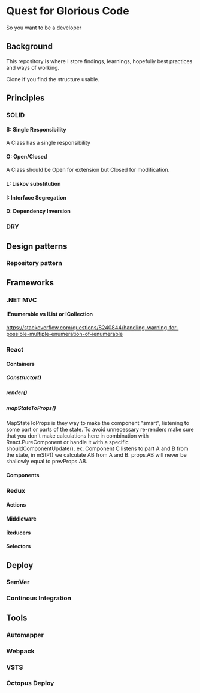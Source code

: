 # Quest for Glorious Code
So you want to be a developer

## Background
This repository is where I store findings, learnings, hopefully best practices and ways of working.

Clone if you find the structure usable.

## Principles
### SOLID
#### S: Single Responsibility
A Class has a single responsibility
#### O: Open/Closed
A Class should be Open for extension but Closed for modification.
#### L: Liskov substitution

#### I: Interface Segregation

#### D: Dependency Inversion

### DRY

## Design patterns
### Repository pattern

## Frameworks
### .NET MVC
#### IEnumerable vs IList or ICollection
https://stackoverflow.com/questions/8240844/handling-warning-for-possible-multiple-enumeration-of-ienumerable
### React
#### Containers
##### Constructor()
##### render()
##### mapStateToProps()
MapStateToProps is they way to make the component "smart", listening to some part or parts of the state. To avoid unnecessary re-renders make sure that you don't make calculations here in combination with React.PureComponent or handle it with a specific shouldComponentUpdate().
ex. Component C listens to part A and B from the state, in mStP() we calculate AB from A and B. props.AB will never be shallowly equal to prevProps.AB.
#### Components

### Redux
#### Actions
#### Middleware
#### Reducers
#### Selectors

## Deploy
### SemVer
### Continous Integration

## Tools
### Automapper
### Webpack
### VSTS
### Octopus Deploy
